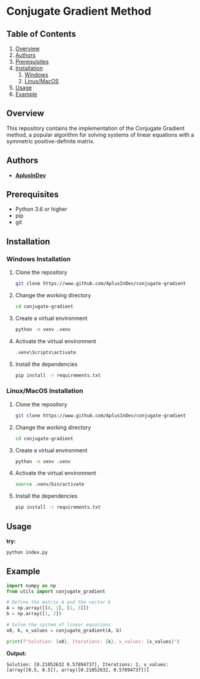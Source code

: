 # Conjugate Gradient Method

## Table of Contents

1. [Overview](#overview)
2. [Authors](#authors)
3. [Prerequisites](#prerequisites)
4. [Installation](#installation)
    1. [Windows](#windows-installation)
    2. [Linux/MacOS](#linuxmacos-installation)
5. [Usage](#usage)
6. [Example](#example)

## Overview

This repository contains the implementation of the Conjugate Gradient method, a popular algorithm for solving systems of linear equations with a symmetric positive-definite matrix.

## Authors

- [**AplusInDev**](https://www.github.com/AplusInDev)

## Prerequisites

- Python 3.6 or higher
- pip
- git

## Installation

### Windows Installation

1. Clone the repository

    ```bash
    git clone https://www.github.com/AplusInDev/conjugate-gradient
    ```

2. Change the working directory

    ```bash
    cd conjugate-gradient
    ```

3. Create a virtual environment

    ```bash
    python -m venv .venv
    ```

4. Activate the virtual environment

    ```bash
    .venv\Scripts\activate
    ```

5. Install the dependencies

    ```bash
    pip install -r requirements.txt
    ```

### Linux/MacOS Installation

1. Clone the repository

    ```bash
    git clone https://www.github.com/AplusInDev/conjugate-gradient
    ```

2. Change the working directory

    ```bash
    cd conjugate-gradient
    ```

3. Create a virtual environment

    ```bash
    python -m venv .venv
    ```

4. Activate the virtual environment

    ```bash
    source .venv/bin/activate
    ```

5. Install the dependencies

    ```bash
    pip install -r requirements.txt
    ```

## Usage

**try:**

```bash
python index.py
```

## Example

```python
import numpy as np
from utils import conjugate_gradient

# Define the matrix A and the vector b
A = np.array([[4, 1], [1, 3]])
b = np.array([1, 2])

# Solve the system of linear equations
x0, k, x_values = conjugate_gradient(A, b)

print(f"Solution: {x0}, Iterations: {k}, x_values: {x_values}")
```

**Output:**
```
Solution: [0.21052632 0.57894737], Iterations: 2, x_values: [array([0.5, 0.5]), array([0.21052632, 0.57894737])]
```
